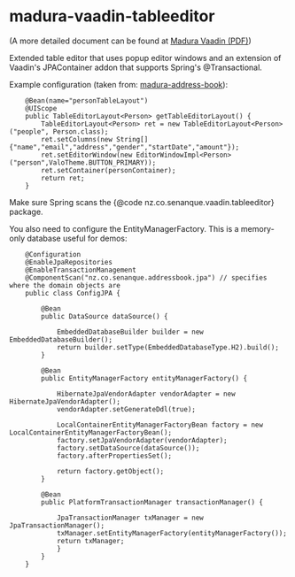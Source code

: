 madura-vaadin-tableeditor
==

(A more detailed document can be found at [Madura Vaadin (PDF)](http://www.madurasoftware.com/madura-vaadin.pdf)) 

Extended table editor that uses popup editor windows and an extension of Vaadin's JPAContainer addon that supports Spring's @Transactional.

Example configuration (taken from: [madura-address-book](../madura-address-book/README.md)):

```
	@Bean(name="personTableLayout")
	@UIScope
	public TableEditorLayout<Person> getTableEditorLayout() {
		TableEditorLayout<Person> ret = new TableEditorLayout<Person>("people", Person.class);
    	ret.setColumns(new String[]{"name","email","address","gender","startDate","amount"});
    	ret.setEditorWindow(new EditorWindowImpl<Person>("person",ValoTheme.BUTTON_PRIMARY));
    	ret.setContainer(personContainer);
    	return ret;
	}
```

Make sure Spring scans the {@code nz.co.senanque.vaadin.tableeditor} package. 

You also need to configure the EntityManagerFactory. This is a memory-only database useful for demos:

```
	@Configuration
	@EnableJpaRepositories
	@EnableTransactionManagement
	@ComponentScan("nz.co.senanque.addressbook.jpa") // specifies where the domain objects are
	public class ConfigJPA {
	
		@Bean
		public DataSource dataSource() {
		
			EmbeddedDatabaseBuilder builder = new EmbeddedDatabaseBuilder();
			return builder.setType(EmbeddedDatabaseType.H2).build();
		}
		
		@Bean
		public EntityManagerFactory entityManagerFactory() {
		
			HibernateJpaVendorAdapter vendorAdapter = new HibernateJpaVendorAdapter();
			vendorAdapter.setGenerateDdl(true);
			
			LocalContainerEntityManagerFactoryBean factory = new LocalContainerEntityManagerFactoryBean();
			factory.setJpaVendorAdapter(vendorAdapter);
			factory.setDataSource(dataSource());
			factory.afterPropertiesSet();
			
			return factory.getObject();
		}
		
		@Bean
		public PlatformTransactionManager transactionManager() {
		
			JpaTransactionManager txManager = new JpaTransactionManager();
			txManager.setEntityManagerFactory(entityManagerFactory());
			return txManager;
			}
		}
	}
```
